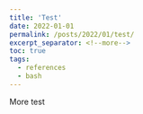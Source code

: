 ```yaml
---
title: 'Test'
date: 2022-01-01
permalink: /posts/2022/01/test/
excerpt_separator: <!--more-->
toc: true
tags:
  - references
  - bash
---
```


More test
